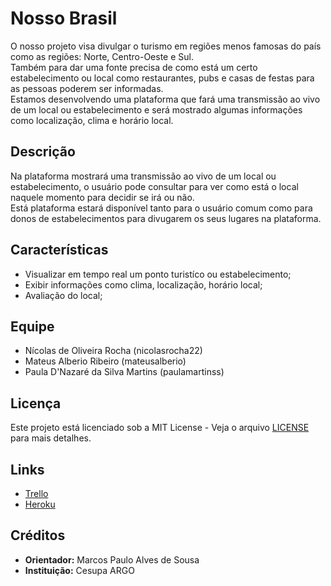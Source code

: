 # Nosso Brasil

O nosso projeto visa divulgar o turismo em regiões menos famosas do país como as
regiões: Norte, Centro-Oeste e Sul.\
Também para dar uma fonte precisa de como está um certo estabelecimento ou
local como restaurantes, pubs e casas de festas para as pessoas poderem ser informadas.
\
Estamos desenvolvendo uma plataforma que fará uma transmissão ao vivo de um local ou estabelecimento e será
mostrado algumas informações como localização, clima e horário local.

## Descrição

Na plataforma mostrará uma transmissão ao vivo de um local ou estabelecimento, o usuário pode consultar para ver
como está o local naquele momento para decidir se irá ou não.\
Está plataforma estará disponível tanto para o usuário comum como para donos de estabelecimentos para divugarem os seus lugares na plataforma.

## Características

- Visualizar em tempo real um ponto turistíco ou estabelecimento;
- Exibir informações como clima, localização, horário local;
- Avaliação do local;

## Equipe

- Nícolas de Oliveira Rocha (nicolasrocha22)
- Mateus Alberio Ribeiro (mateusalberio)
- Paula D'Nazaré da Silva Martins (paulamartinss)

## Licença

Este projeto está licenciado sob a MIT License - Veja o arquivo [LICENSE](./LICENSE) para mais detalhes.

## Links

- [Trello](https://trello.com/b/M55VnoBp/projeto-integrado-i)
- [Heroku](https://nosso-brasil.herokuapp.com/)

## Créditos

- **Orientador:** Marcos Paulo Alves de Sousa
- **Instituição:** Cesupa ARGO